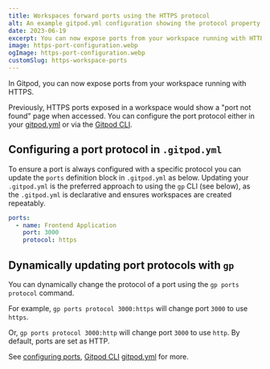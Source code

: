 ```yaml
---
title: Workspaces forward ports using the HTTPS protocol
alt: An example gitpod.yml configuration showing the protocol property set to https
date: 2023-06-19
excerpt: You can now expose ports from your workspace running with HTTPS configured either in the gitpod.yml or using the Gitpod CLI.
image: https-port-configuration.webp
ogImage: https-port-configuration.webp
customSlug: https-workspace-ports
---
```


<script context="module">
  export const prerender = true;
</script>

In Gitpod, you can now expose ports from your workspace running with HTTPS.

Previously, HTTPS ports exposed in a workspace would show a "port not found" page when accessed. You can configure the port protocol either in your [gitpod.yml](/docs/references/gitpod-yml) or via the [Gitpod CLI](/docs/references/gitpod-cli).

## Configuring a port protocol in `.gitpod.yml`

To ensure a port is always configured with a specific protocol you can update the `ports` definition block in `.gitpod.yml` as below. Updating your `.gitpod.yml` is the preferred approach to using the `gp` CLI (see below), as the `.gitpod.yml` is declarative and ensures workspaces are created repeatably.

```yml
ports:
  - name: Frontend Application
    port: 3000
    protocol: https
```

## Dynamically updating port protocols with `gp`

You can dynamically change the protocol of a port using the `gp ports protocol` command.

For example, `gp ports protocol 3000:https` will change port `3000` to use `https`.

Or, `gp ports protocol 3000:http` will change port `3000` to use `http`. By default, ports are set as HTTP.

See [configuring ports](/docs/configure/workspaces/ports), [Gitpod CLI](/docs/references/gitpod-cli) [gitpod.yml](/docs/references/gitpod-yml) for more.
